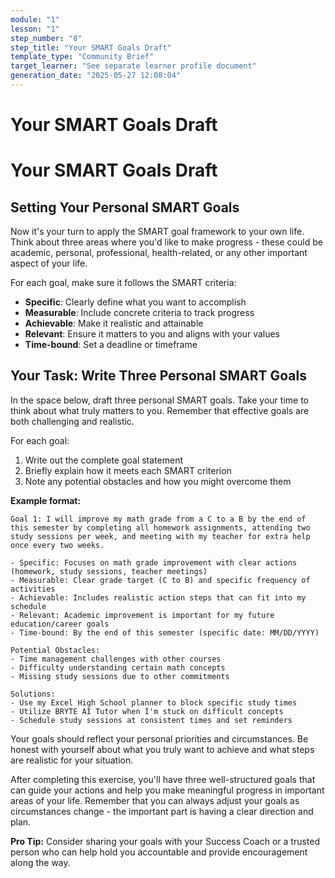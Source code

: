 ```yaml
---
module: "1"
lesson: "1"
step_number: "8"
step_title: "Your SMART Goals Draft"
template_type: "Community Brief"
target_learner: "See separate learner profile document"
generation_date: "2025-05-27 12:08:04"
---
```


# Your SMART Goals Draft

# Your SMART Goals Draft

## Setting Your Personal SMART Goals

Now it's your turn to apply the SMART goal framework to your own life. Think about three areas where you'd like to make progress - these could be academic, personal, professional, health-related, or any other important aspect of your life.

For each goal, make sure it follows the SMART criteria:
- **Specific**: Clearly define what you want to accomplish
- **Measurable**: Include concrete criteria to track progress
- **Achievable**: Make it realistic and attainable
- **Relevant**: Ensure it matters to you and aligns with your values
- **Time-bound**: Set a deadline or timeframe

## Your Task: Write Three Personal SMART Goals

In the space below, draft three personal SMART goals. Take your time to think about what truly matters to you. Remember that effective goals are both challenging and realistic.

For each goal:
1. Write out the complete goal statement
2. Briefly explain how it meets each SMART criterion
3. Note any potential obstacles and how you might overcome them

**Example format:**
```
Goal 1: I will improve my math grade from a C to a B by the end of this semester by completing all homework assignments, attending two study sessions per week, and meeting with my teacher for extra help once every two weeks.

- Specific: Focuses on math grade improvement with clear actions (homework, study sessions, teacher meetings)
- Measurable: Clear grade target (C to B) and specific frequency of activities
- Achievable: Includes realistic action steps that can fit into my schedule
- Relevant: Academic improvement is important for my future education/career goals
- Time-bound: By the end of this semester (specific date: MM/DD/YYYY)

Potential Obstacles:
- Time management challenges with other courses
- Difficulty understanding certain math concepts
- Missing study sessions due to other commitments

Solutions:
- Use my Excel High School planner to block specific study times
- Utilize BRYTE AI Tutor when I'm stuck on difficult concepts
- Schedule study sessions at consistent times and set reminders
```

Your goals should reflect your personal priorities and circumstances. Be honest with yourself about what you truly want to achieve and what steps are realistic for your situation.

After completing this exercise, you'll have three well-structured goals that can guide your actions and help you make meaningful progress in important areas of your life. Remember that you can always adjust your goals as circumstances change - the important part is having a clear direction and plan.

**Pro Tip:** Consider sharing your goals with your Success Coach or a trusted person who can help hold you accountable and provide encouragement along the way.